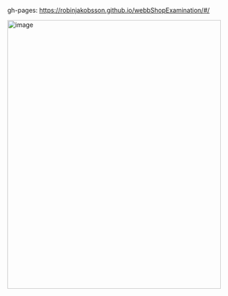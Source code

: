gh-pages: 
https://robinjakobsson.github.io/webbShopExamination/#/

<img width="482" height="607" alt="image" src="https://github.com/user-attachments/assets/6650d977-a375-4c7e-88ea-1154a307aca6" />
